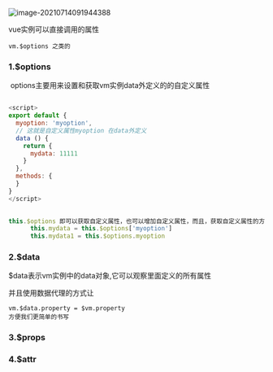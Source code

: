 ![image-20210714091944388](C:\Users\inui\AppData\Roaming\Typora\typora-user-images\image-20210714091944388.png)

vue实例可以直接调用的属性

```
vm.$options 之类的
```

### 1.$options

​	options主要用来设置和获取vm实例data外定义的的自定义属性

```javascript

<script>
export default {
  myoption: 'myoption',
  // 这就是自定义属性myoption 在data外定义
  data () {
    return {
      mydata: 11111
    }
  },
  methods: {
  }
}
</script>
 

this.$options 即可以获取自定义属性，也可以增加自定义属性，而且，获取自定义属性的方法有两种。
      this.mydata = this.$options['myoption']
      this.mydata1 = this.$options.myoption
```

### 2.$data

$data表示vm实例中的data对象,它可以观察里面定义的所有属性

并且使用数据代理的方式让 

```
vm.$data.property = $vm.property
方便我们更简单的书写
```

### 3.$props

### 4.$attr

